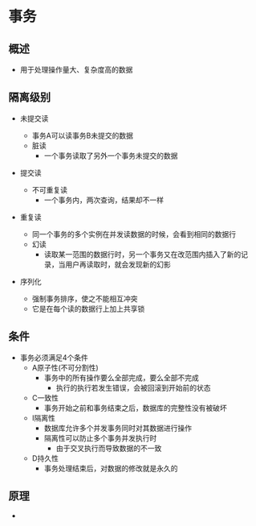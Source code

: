 # 事务
## 概述
- 用于处理操作量大、复杂度高的数据

## 隔离级别
- 未提交读
	- 事务A可以读事务B未提交的数据
	- 脏读
		- 一个事务读取了另外一个事务未提交的数据

- 提交读
	- 不可重复读
		- 一个事务内，两次查询，结果却不一样 

- 重复读
	- 同一个事务的多个实例在并发读数据的时候，会看到相同的数据行
	- 幻读
		- 读取某一范围的数据行时，另一个事务又在改范围内插入了新的记录，当用户再读取时，就会发现新的幻影

- 序列化
	- 强制事务排序，使之不能相互冲突
	- 它是在每个读的数据行上加上共享锁

## 条件
- 事务必须满足4个条件
	- A原子性(不可分割性)
		- 事务中的所有操作要么全部完成，要么全部不完成
			- 执行的执行若发生错误，会被回滚到开始前的状态
	- C一致性
		- 事务开始之前和事务结束之后，数据库的完整性没有被破坏
	- I隔离性
		- 数据库允许多个并发事务同时对其数据进行操作
		- 隔离性可以防止多个事务并发执行时
			- 由于交叉执行而导致数据的不一致
	- D持久性
		- 事务处理结束后，对数据的修改就是永久的

## 原理
- 